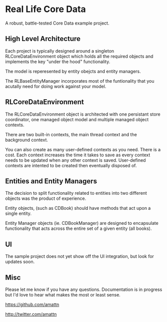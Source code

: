 # Real Life Core Data

A robust, battle-tested Core Data example project.


## High Level Architecture

Each project is typically designed around a singleton RLCoreDataEnvironment object which holds all the required objects and implements the key "under the hood" functionality.

The model is reperesented by entity obejcts and entity managers.

The RLBaseEntityManager incorporates most of the funtionality that you acutally need for doing work against your model.

## RLCoreDataEnvironment

The RLCoreDataEnvironment object is architected with one persistant store coordinator, one managed object model and multiple managed object contexts.

There are two built-in contexts, the main thread context and the background context.

You can also create as many user-defined contexts as you need.  There is a cost.  Each context increases the time it takes to save as every context needs to be updated when any other context is saved.  User-defined contexts are intented to be created then eventually disposed of.

## Entities and Entity Managers

The decision to split functionality related to entities into two different objects was the product of experience.  

Entity objects, (such as CDBook) should have methods that act upon a single entity.

Entity Manager objects (ie. CDBookManager) are designed to encapsulate functionality that acts across the entire set of a given entity (all books).

## UI

The sample project does not yet show off the UI integration, but look for updates soon.


## Misc

Please let me know if you have any questions.  Documentation is in progress but I'd love to hear what makes the most or least sense.

<https://github.com/amattn>

<http://twitter.com/amattn>
